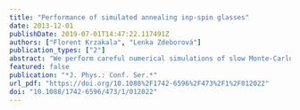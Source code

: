 ```yaml
---
title: "Performance of simulated annealing inp-spin glasses"
date: 2013-12-01
publishDate: 2019-07-01T14:47:22.117491Z
authors: ["Florent Krzakala", "Lenka Zdeborová"]
publication_types: ["2"]
abstract: "We perform careful numerical simulations of slow Monte-Carlo annealings in the dense 3-body spin glass model and compare with the predictions from different theories: thresholds states, isocomplexity, following state. We conclude that while isocomplexity and following state both provide excellent agreement the numerical data, the influence of threshold states – that is still the most commonly considered theory – can be excluded from our data."
featured: false
publication: "*J. Phys.: Conf. Ser.*"
url_pdf: "https://doi.org/10.1088%2F1742-6596%2F473%2F1%2F012022"
doi: "10.1088/1742-6596/473/1/012022"
---
```


